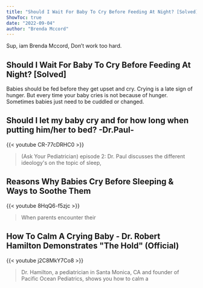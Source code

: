 ```yaml
---
title: "Should I Wait For Baby To Cry Before Feeding At Night? [Solved]"
ShowToc: true 
date: "2022-09-04"
author: "Brenda Mccord" 
---
```


Sup, iam Brenda Mccord, Don’t work too hard.
## Should I Wait For Baby To Cry Before Feeding At Night? [Solved]
Babies should be fed before they get upset and cry. Crying is a late sign of hunger. But every time your baby cries is not because of hunger. Sometimes babies just need to be cuddled or changed.

## Should I let my baby cry and for how long when putting him/her to bed? -Dr.Paul-
{{< youtube CR-77cDRHC0 >}}
>(Ask Your Pediatrician) episode 2: Dr. Paul discusses the different ideology's on the topic of sleep, 

## Reasons Why Babies Cry Before Sleeping & Ways to Soothe Them
{{< youtube 8HqQ6-f5zjc >}}
>When parents encounter their 

## How To Calm A Crying Baby - Dr. Robert Hamilton Demonstrates "The Hold" (Official)
{{< youtube j2C8MkY7Co8 >}}
>Dr. Hamilton, a pediatrician in Santa Monica, CA and founder of Pacific Ocean Pediatrics, shows you how to calm a 

